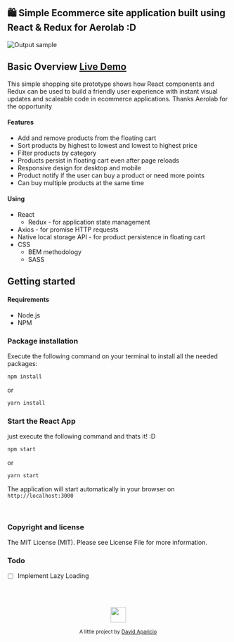 ## 🛍️ Simple Ecommerce site application built using React & Redux for Aerolab :D
![Output sample](https://i.imgur.com/sN4nPQc.gifv)

## Basic Overview  [Live Demo](https://erpfa-dzlwhmvgpi.now.sh)

This simple shopping site prototype shows how React components and Redux can be used to build a
friendly user experience with instant visual updates and scaleable code in ecommerce applications. Thanks Aerolab for the opportunity


#### Features
- Add and remove products from the floating cart
- Sort products by highest to lowest and lowest to highest price
- Filter products by category
- Products persist in floating cart even after page reloads
- Responsive design for desktop and mobile
- Product notify if the user can buy a product or need more points 
- Can buy multiple products at the same time

#### Using
- React
  * Redux - for application state management
- Axios - for promise HTTP requests
- Native local storage API - for product persistence in floating cart
- CSS
  * BEM methodology
  * SASS

## Getting started

#### Requirements

- Node.js
- NPM

### Package installation

Execute the following command on your terminal to install all the needed packages:
``` bash
npm install
```
or
``` bash
yarn install
```


### Start the React App

just execute the following command and thats it! :D
``` bash
npm start
```
or

``` bash
yarn start
```

The application will start automatically in your browser on `http://localhost:3000`

<br/>

### Copyright and license
The MIT License (MIT). Please see License File for more information.

### Todo
- [ ] Implement Lazy Loading

<br/>
<br/>

<p align="center"><img src="https://upload.wikimedia.org/wikipedia/commons/thumb/4/47/React.svg/1150px-React.svg.png" width="35" height="35"/></p>
<p align="center">
<sub>A little project by <a href="https://deivbid.github.io/Portfolio-2018-React/">David Aparicio</a></sub>
</p>
